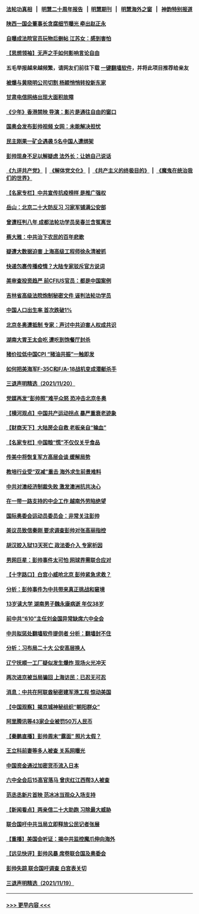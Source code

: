 #### [法轮功真相](https://github.com/gfw-breaker/truth/blob/master/README.md?t=0) &nbsp;&nbsp;|&nbsp;&nbsp; [明慧二十周年报告](https://github.com/gfw-breaker/mh-reports/blob/master/README.md?t=0) &nbsp;&nbsp;|&nbsp;&nbsp;[明慧期刊](https://github.com/gfw-breaker/mh-qikan) &nbsp;&nbsp;|&nbsp;&nbsp; [明慧海外之窗](https://github.com/gfw-breaker/mh-news/blob/master/README.md?t=0) &nbsp;&nbsp;|&nbsp;&nbsp; [神韵特别报道](https://github.com/gfw-breaker/mh-news/blob/master/shenyun.md?t=0)
#### [陕西一国企董事长贪腐细节曝光 牵出赵正永](../pages/nsc413/n13390023.md?t=11221601) 
#### [自曝成法院官员玩物后删帖 江苏女：感到害怕](../pages/nsc413/n13390183.md?t=11221601) 
#### [【思想领袖】无声之手如何影响言论自由](../pages/nsc413/n13362266.md?t=11221601) 
#### 五毛举报越来越频繁，请网友们前往下载 [一键翻墙软件](https://github.com/gfw-breaker/ssr-accounts)，并将此项目推荐给亲友
#### [被爆与黄晓明公司切割 杨颖悄悄转投新东家](../pages/nsc413/n13389659.md?t=11221601) 
#### [甘肃电信网络出现大面积故障](../pages/nsc413/n13389922.md?t=11221601) 
#### [《少年》香港禁映 导演：影片是通往自由的窗口](../pages/nsc413/n13389860.md?t=11221601) 
#### [国奥会发布彭帅视频 女网：未能解决担忧](../pages/nsc413/n13389812.md?t=11221601) 
#### [民主刚果一矿企遇袭 5名中国人遭绑架](../pages/nsc413/n13389794.md?t=11221601) 
#### [彭帅现身不足以解疑虑 法外长：让她自己说话](../pages/nsc413/n13389524.md?t=11221601) 
#### [《九评共产党》](https://github.com/begood0513/9ping.md/blob/master/README.md) &nbsp;|&nbsp; [《解体党文化》](../../../../jtdwh.md/blob/master/README.md)  &nbsp;|&nbsp; [《共产主义的终极目的》](../../../../gczydzjmd.md/blob/master/README.md) &nbsp;|&nbsp; [《魔鬼在统治我们的世界》](../../../../mgztzwmdsj.md/blob/master/README.md) 
#### [【名家专栏】中共宣传抗疫榜样 是推广强权](../pages/nsc413/n13389243.md?t=11221601) 
#### [岳山：北京二十大防反习 习家军铺满公安部](../pages/nsc413/n13389152.md?t=11221601) 
#### [曾遭枉判八年 成都法轮功学员吴春兰含冤离世](../pages/nsc413/n13389091.md?t=11221601) 
#### [蔡大雅：中共治下农民的百年悲歌](../pages/nsc413/n13374178.md?t=11221601) 
#### [疑遭大数据迫害 上海高级工程师徐永清被抓](../pages/nsc413/n13389350.md?t=11221601) 
#### [快递包裹传播疫情？大陆专家驳斥官方说词](../pages/nsc413/n13389141.md?t=11221601) 
#### [美审查投资趋严 前CFIUS官员：都是中国案例](../pages/nsc413/n13380424.md?t=11221601) 
#### [吉林省高级法院炮制秘密文件 诬判法轮功学员](../pages/nsc413/n13386693.md?t=11221601) 
#### [中国人口出生率 首次跌破1%](../pages/nsc413/n13389182.md?t=11221601) 
#### [北京冬奥遭抵制 专家：声讨中共迫害人权成共识](../pages/nsc413/n13388614.md?t=11221601) 
#### [湖南大胃王太会吃 遭吃到饱餐厅封杀](../pages/nsc413/n13388685.md?t=11221601) 
#### [猪价拉低中国CPI “猪油共振”一触即发](../pages/nsc413/n13388686.md?t=11221601) 
#### [如何把美海军F-35C和F/A-18战机变成潜艇杀手](../pages/nsc413/n13374078.md?t=11221601) 
#### [三退声明精选（2021/11/20）](../pages/nsc413/n13388597.md?t=11221601) 
#### [党媒再发“彭帅照”难平众怒 恐冲击北京冬奥](../pages/nsc413/n13386820.md?t=11221601) 
#### [【横河观点】中国共产运动拐点 暴严重衰老迹象](../pages/nsc413/n13388333.md?t=11221601) 
#### [【财商天下】大陆房企自救 老板亲自“输血”](../pages/nsc413/n13388317.md?t=11221601) 
#### [【名家专栏】中国粮“慌”不仅仅关乎食品](../pages/nsc413/n13388045.md?t=11221601) 
#### [传美中将恢复军方高层会谈 缓解局势](../pages/nsc413/n13388277.md?t=11221601) 
#### [教培行业受“双减”重击 海外求生前景难料](../pages/nsc413/n13388281.md?t=11221601) 
#### [中共对澳经济制裁失败 激发澳洲抗共决心](../pages/nsc413/n13388306.md?t=11221601) 
#### [在一带一路支持的中企工作 越南外劳陷绝望](../pages/nsc413/n13388292.md?t=11221601) 
#### [国际奥委会运动员委员会：非常关注彭帅](../pages/nsc413/n13388226.md?t=11221601) 
#### [美议员致信秦刚 要求调查彭帅对张高丽指控](../pages/nsc413/n13388256.md?t=11221601) 
#### [胡汉姣入狱13天死亡 政法委介入 专家析因](../pages/nsc413/n13388004.md?t=11221601) 
#### [男网巨星：彭帅事件太可怕 网球界需联合应对](../pages/nsc413/n13388188.md?t=11221601) 
#### [【十字路口】白宫小威呛北京 彭帅紧急求救？](../pages/nsc413/n13387996.md?t=11221601) 
#### [分析：彭帅事件为中共带来真正挑战和窘境](../pages/nsc413/n13387150.md?t=11221601) 
#### [13岁读大学 湖南男子魏永康病逝 年仅38岁](../pages/nsc413/n13387951.md?t=11221601) 
#### [前中共“610”主任刘金国异常缺席六中全会](../pages/nsc413/n13387380.md?t=11221601) 
#### [中共拟惩处翻墙软件提供者 分析：翻墙封不住](../pages/nsc413/n13385054.md?t=11221601) 
#### [分析：习布局二十大 公安高层换人](../pages/nsc413/n13387787.md?t=11221601) 
#### [辽宁抚顺一工厂疑似发生爆炸 现场火光冲天](../pages/nsc413/n13387712.md?t=11221601) 
#### [两次进京被当局骗回 上海访民：已忍无可忍](../pages/nsc413/n13387627.md?t=11221601) 
#### [消息：中共在阿联酋秘密建军港工程 惊动美国](../pages/nsc413/n13387546.md?t=11221601) 
#### [【中国观察】揭京城神秘组织“朝阳群众”](../pages/nsc413/n13387404.md?t=11221601) 
#### [阿里腾讯等43家企业被罚50万人民币](../pages/nsc413/n13387692.md?t=11221601) 
#### [【秦鹏直播】彭帅周末“露面” 照片太假？](../pages/nsc413/n13387165.md?t=11221601) 
#### [王立科前妻等多人被查 关系网曝光](../pages/nsc413/n13387408.md?t=11221601) 
#### [中国资金通过加密货币流入日本](../pages/nsc413/n13387426.md?t=11221601) 
#### [六中全会后15高官落马 曾庆红江西帮3人被查](../pages/nsc413/n13387405.md?t=11221601) 
#### [范丞丞新片首映 范冰冰当观众入场支持](../pages/nsc413/n13387175.md?t=11221601) 
#### [【新闻看点】两亲信二十大助跑 习除最大威胁](../pages/nsc413/n13387139.md?t=11221601) 
#### [联合国吁中共当局立即释放公民记者张展](../pages/nsc413/n13387238.md?t=11221601) 
#### [【重播】美国会听证：揭中共监控魔爪伸向海外](../pages/nsc413/n13387244.md?t=11221601) 
#### [【远见快评】彭帅风暴 席卷联合国及奥委会](../pages/nsc413/n13387155.md?t=11221601) 
#### [彭帅失踪 联合国吁调查 白宫表关切](../pages/nsc413/n13387151.md?t=11221601) 
#### [三退声明精选（2021/11/19）](../pages/nsc413/n13387240.md?t=11221601) 

----
#### [ >>> 更早内容 <<< ](../indexes/nsc413-earlier.md)
